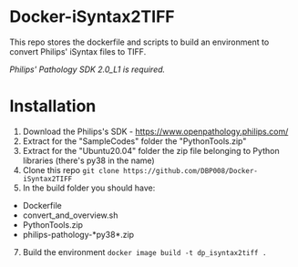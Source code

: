 # Docker-iSyntax2TIFF

This repo stores the dockerfile and scripts to build an environment to convert Philips' iSyntax files to TIFF.

*Philips' Pathology SDK 2.0_L1 is required.*

# Installation

1) Download the Philips's SDK - https://www.openpathology.philips.com/
2) Extract for the "SampleCodes" folder the "PythonTools.zip"
3) Extract for the "Ubuntu20.04" folder the zip file belonging to Python libraries (there's py38 in the name)
4) Clone this repo
   ``git clone https://github.com/DBP008/Docker-iSyntax2TIFF ``
6) In the build folder you should have:
- Dockerfile
- convert_and_overview.sh
- PythonTools.zip
- philips-pathology-\*py38\*.zip
7) Build the environment
  `docker image build -t dp_isyntax2tiff .`

